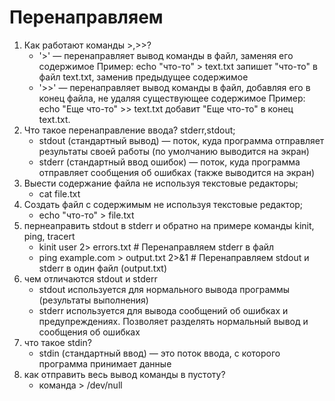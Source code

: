 # Перенаправляем

1) Как работают команды >,>>?
   - '>' — перенаправляет вывод команды в файл, заменяя его содержимое
Пример: echo "что-то" > text.txt запишет "что-то" в файл text.txt, заменив предыдущее содержимое
   - '>>' — перенаправляет вывод команды в файл, добавляя его в конец файла, не удаляя существующее содержимое
     Пример: echo "Еще что-то" >> text.txt добавит "Еще что-то" в конец text.txt.
2) Что такое перенаправление ввода? stderr,stdout;
   - stdout (стандартный вывод) — поток, куда программа отправляет результаты своей работы (по умолчанию выводится на экран)
   - stderr (стандартный ввод ошибок) — поток, куда программа отправляет сообщения об ошибках (также выводится на экран)
3) Выести содержание файла не используя текстовые редакторы;
   - cat file.txt
4) Создать файл с содержимым не используя текстовые редактор;
   - echo "что-то" > file.txt
5) пернеаправить stdout в stderr и обратно на примере команды kinit, ping, tracert
   - kinit user 2> errors.txt # Перенаправляем stderr в файл
   - ping example.com > output.txt 2>&1 # Перенаправляем stdout и stderr в один файл (output.txt)
6) чем отличаются stdout и stderr
   - stdout используется для нормального вывода программы (результаты выполнения)
   - stderr используется для вывода сообщений об ошибках и предупреждениях. Позволяет разделять нормальный вывод и сообщения об ошибках
7) что такое stdin?
   - stdin (стандартный ввод) — это поток ввода, с которого программа принимает данные
8) как отправить весь вывод команды в пустоту?
   - команда > /dev/null 